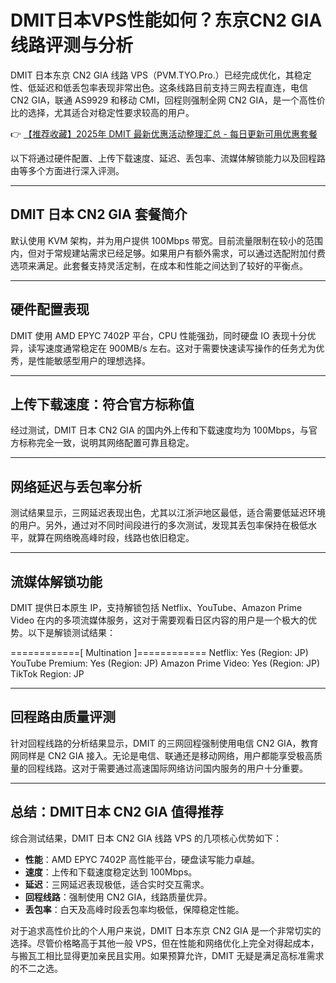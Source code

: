 # DMIT日本VPS性能如何？东京CN2 GIA线路评测与分析

DMIT 日本东京 CN2 GIA 线路 VPS（PVM.TYO.Pro.）已经完成优化，其稳定性、低延迟和低丢包率表现非常出色。这条线路目前支持三网去程直连，电信 CN2 GIA，联通 AS9929 和移动 CMI，回程则强制全网 CN2 GIA，是一个高性价比的选择，尤其适合对稳定性要求较高的用户。

👉 [【推荐收藏】2025年 DMIT 最新优惠活动整理汇总 - 每日更新可用优惠套餐](https://bit.ly/dmit_coupon)

以下将通过硬件配置、上传下载速度、延迟、丢包率、流媒体解锁能力以及回程路由等多个方面进行深入评测。

---

## DMIT 日本 CN2 GIA 套餐简介

默认使用 KVM 架构，并为用户提供 100Mbps 带宽。目前流量限制在较小的范围内，但对于常规建站需求已经足够。如果用户有额外需求，可以通过选配附加付费选项来满足。此套餐支持灵活定制，在成本和性能之间达到了较好的平衡点。

---

## 硬件配置表现

DMIT 使用 AMD EPYC 7402P 平台，CPU 性能强劲，同时硬盘 IO 表现十分优异，读写速度通常稳定在 900MB/s 左右。这对于需要快速读写操作的任务尤为优秀，是性能敏感型用户的理想选择。

---

## 上传下载速度：符合官方标称值

经过测试，DMIT 日本 CN2 GIA 的国内外上传和下载速度均为 100Mbps，与官方标称完全一致，说明其网络配置可靠且稳定。

---

## 网络延迟与丢包率分析

测试结果显示，三网延迟表现出色，尤其以江浙沪地区最低，适合需要低延迟环境的用户。另外，通过对不同时间段进行的多次测试，发现其丢包率保持在极低水平，就算在网络晚高峰时段，线路也依旧稳定。

---

## 流媒体解锁功能

DMIT 提供日本原生 IP，支持解锁包括 Netflix、YouTube、Amazon Prime Video 在内的多项流媒体服务，这对于需要观看日区内容的用户是一个极大的优势。以下是解锁测试结果：


============[ Multination ]============
Netflix: Yes (Region: JP)
YouTube Premium: Yes (Region: JP)
Amazon Prime Video: Yes (Region: JP)
TikTok Region: JP


---

## 回程路由质量评测

针对回程线路的分析结果显示，DMIT 的三网回程强制使用电信 CN2 GIA，教育网同样是 CN2 GIA 接入。无论是电信、联通还是移动网络，用户都能享受极高质量的回程线路。这对于需要通过高速国际网络访问国内服务的用户十分重要。

---

## 总结：DMIT日本 CN2 GIA 值得推荐

综合测试结果，DMIT 日本 CN2 GIA 线路 VPS 的几项核心优势如下：

- **性能**：AMD EPYC 7402P 高性能平台，硬盘读写能力卓越。
- **速度**：上传和下载速度稳定达到 100Mbps。
- **延迟**：三网延迟表现极低，适合实时交互需求。
- **回程线路**：强制使用 CN2 GIA，线路质量优异。
- **丢包率**：白天及高峰时段丢包率均极低，保障稳定性能。

对于追求高性价比的个人用户来说，DMIT 日本东京 CN2 GIA 是一个非常切实的选择。尽管价格略高于其他一般 VPS，但在性能和网络优化上完全对得起成本，与搬瓦工相比显得更加亲民且实用。如果预算允许，DMIT 无疑是满足高标准需求的不二之选。